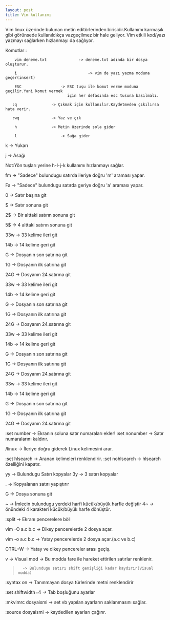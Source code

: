 ```yaml
---
layout: post
title: Vim kullanımı
---
```


Vim linux üzerinde bulunan metin editörlerinden birisidir.Kullanımı karmaşık gibi görünsede kullanıldıkça vazgeçilmez bir hale geliyor.
Vim etkili kod/yazı yazmayı sağlarken hızlanmayı da sağlıyor.

Komutlar :


    	vim deneme.txt 	         	-> deneme.txt adında bir dosya oluşturur.

    	i                            	-> vim de yazı yazma moduna geçer(insert)

     	ESC 				-> ESC tuşu ile komut verme moduna geçilir.Yani komut vermek
       	    	  			   için her defasında esc tusuna basılmalı.

       :q 				-> Çıkmak için kullanılır.Kaydetmeden çıkılırsa hata verir.

       :wq 				-> Yaz ve çık

    	h 				-> Metin üzerinde sola gider

    	l 	       			-> Sağa gider

k 		-> Yukarı

j 		-> Asağı

Not:Yön tuşları yerine h-l-j-k kullanımı hızlanmayı sağlar.

fm 		-> "Sadece" bulundugu satırda ileriye doğru  'm' araması yapar.

Fa 		-> "Sadece" bulundugu satırda geriye doğru  'a' araması yapar.

0 		-> Satır başına git

$ 		-> Satır sonuna git

2$ 		-> Bir alttaki satırın sonuna git

5$ 	        -> 4 alttaki satırın sonuna git

33w 		-> 33 kelime ileri git

14b 		-> 14 kelime geri git

G 		-> Dosyanın son satırına git

1G 		-> Dosyanın ilk satırına git

24G 		-> Dosyanın 24.satırına git

33w 		-> 33 kelime ileri git

14b 		-> 14 kelime geri git

G 		-> Dosyanın son satırına git

1G 		-> Dosyanın ilk satırına git

24G 		-> Dosyanın 24.satırına git

33w 		-> 33 kelime ileri git

14b 		-> 14 kelime geri git

G 		-> Dosyanın son satırına git

1G 		-> Dosyanın ilk satırına git

24G 		-> Dosyanın 24.satırına git

33w 		-> 33 kelime ileri git

14b 		-> 14 kelime geri git

G 		-> Dosyanın son satırına git

1G 		-> Dosyanın ilk satırına git

24G 		-> Dosyanın 24.satırına git

:set number 	-> Ekranın soluna satır numaraları ekler!
:set nonumber 	-> Satır numaralarını kaldırır.

/linux 		-> İleriye doğru giderek Linux kelimesini arar.

:set hlsearch 	-> Aranan kelimeleri renklendirir.
:set nohlsearch -> hlsearch özelliğini kapatır.

yy 		-> Bulundugu Satırı kopyalar
3y 		-> 3 satırı kopyalar

. 		-> Kopyalanan satırı yapıştırır

G 		-> Dosya sonuna git

~ 		-> İmlecin bulundugu yerdeki harfi kücük/büyük harfle değiştir
4~ 		-> önündeki 4 karakteri kücük/büyük harfe dönüştür.

:split 	        -> Ekranı pencerelere böl

vim -O a.c b.c  -> Dikey pencerelerde 2 dosya açar.

vim -o a.c b.c  -> Yatay pencerelerde 2 dosya açar.(a.c ve b.c)

CTRL+W 		-> Yatay ve dikey pencereler arası geçiş.

v 		-> Visual mod
		-> Bu modda fare ile hareket ettirilen satırlar renklenir.

> 		-> Bulundugu satırı shift genişliği kadar kaydırır(Visual modda)

:syntax on 	-> Tanınmayan dosya türlerinde metni renklendirir

:set shiftwidth=4 	-> Tab boşluğunu ayarlar

:mkvimrc dosyaismi 	-> set vb yapılan ayarların saklanmasını sağlar.

:source dosyaismi 	-> kaydedilen ayarları çağırır.

						





